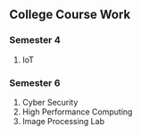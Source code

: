 ## College Course Work

### Semester 4
1. IoT 

### Semester 6
1. Cyber Security
2. High Performance Computing
3. Image Processing Lab
